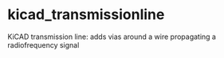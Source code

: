 # kicad_transmissionline
KiCAD transmission line: adds vias around a wire propagating a radiofrequency signal
